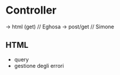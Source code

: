 # Controller

-> html (get) // Eghosa
-> post/get   // Simone

## HTML

- query
- gestione degli errori
